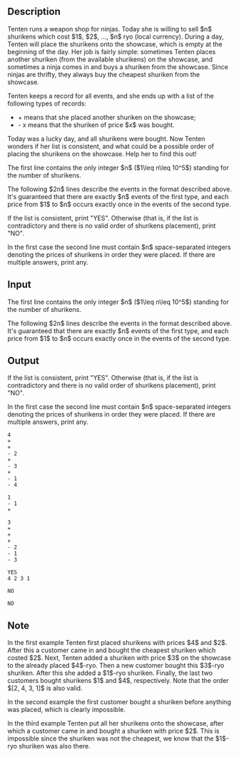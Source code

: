 ## Description

<div><p>Tenten runs a weapon shop for ninjas. Today she is willing to sell $n$ shurikens which cost $1$, $2$, ..., $n$ ryo (local currency). During a day, Tenten will place the shurikens onto the showcase, which is empty at the beginning of the day. Her job is fairly simple: sometimes Tenten places another shuriken (from the available shurikens) on the showcase, and sometimes a ninja comes in and buys a shuriken from the showcase. Since ninjas are thrifty, they always buy the <span class="tex-font-style-bf">cheapest</span> shuriken from the showcase.</p><p>Tenten keeps a record for all events, and she ends up with a list of the following types of records:</p><ul> <li> <span class="tex-font-style-tt">+</span> means that she placed another shuriken on the showcase; </li><li> <span class="tex-font-style-tt">- x</span> means that the shuriken of price $x$ was bought. </li></ul><p>Today was a lucky day, and all shurikens were bought. Now Tenten wonders if her list is consistent, and what could be a possible order of placing the shurikens on the showcase. Help her to find this out!</p></div><div class="input-specification"><p>The first line contains the only integer $n$ ($1\leq n\leq 10^5$) standing for the number of shurikens. </p><p>The following $2n$ lines describe the events in the format described above. It's guaranteed that there are exactly $n$ events of the first type, and each price from $1$ to $n$ occurs exactly once in the events of the second type.</p></div><div class="output-specification"><p>If the list is consistent, print "<span class="tex-font-style-tt">YES</span>". Otherwise (that is, if the list is contradictory and there is no valid order of shurikens placement), print "<span class="tex-font-style-tt">NO</span>".</p><p>In the first case the second line must contain $n$ space-separated integers denoting the prices of shurikens in order they were placed. If there are multiple answers, print any.</p></div>

## Input

<p>The first line contains the only integer $n$ ($1\leq n\leq 10^5$) standing for the number of shurikens. </p><p>The following $2n$ lines describe the events in the format described above. It's guaranteed that there are exactly $n$ events of the first type, and each price from $1$ to $n$ occurs exactly once in the events of the second type.</p>

## Output

<p>If the list is consistent, print "<span class="tex-font-style-tt">YES</span>". Otherwise (that is, if the list is contradictory and there is no valid order of shurikens placement), print "<span class="tex-font-style-tt">NO</span>".</p><p>In the first case the second line must contain $n$ space-separated integers denoting the prices of shurikens in order they were placed. If there are multiple answers, print any.</p>





```input1
4
+
+
- 2
+
- 3
+
- 1
- 4
```




```input2
1
- 1
+
```




```input3
3
+
+
+
- 2
- 1
- 3
```




```output1
YES
4 2 3 1
```




```output2
NO
```




```output3
NO
```



## Note

<p>In the first example Tenten first placed shurikens with prices $4$ and $2$. After this a customer came in and bought the cheapest shuriken which costed $2$. Next, Tenten added a shuriken with price $3$ on the showcase to the already placed $4$-ryo. Then a new customer bought this $3$-ryo shuriken. After this she added a $1$-ryo shuriken. Finally, the last two customers bought shurikens $1$ and $4$, respectively. Note that the order $[2, 4, 3, 1]$ is also valid.</p><p>In the second example the first customer bought a shuriken before anything was placed, which is clearly impossible.</p><p>In the third example Tenten put all her shurikens onto the showcase, after which a customer came in and bought a shuriken with price $2$. This is impossible since the shuriken was not the cheapest, we know that the $1$-ryo shuriken was also there.</p>
